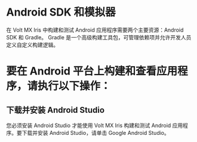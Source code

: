 # Android SDK 和模拟器
在 Volt MX Iris 中构建和测试 Android 应用程序需要两个主要资源：Android SDK 和 Gradle。 Gradle 是一个高级构建工具包，可管理依赖项并允许开发人员定义自定义构建逻辑。

# 要在 Android 平台上构建和查看应用程序，请执行以下操作：
## 下载并安装 Android Studio
您必须安装 Android Studio 才能使用 Volt MX Iris 构建和测试 Android 应用程序。要下载并安装 Android Studio，请单击 Google Android Studio。